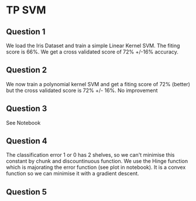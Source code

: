 # TP SVM

## Question 1
We load the Iris Dataset and train a simple Linear Kernel SVM.
The fiting score is 66%.
We get a cross validated score of 72% +/-16% accuracy.

## Question 2
We now train a polynomial kernel SVM and get a fiting score of 72% (better) but the  cross validated score is 72% +/- 16%. No improvement

## Question 3 
See Notebook

## Question 4
The classification error 1 or 0 has 2 shelves, so we can't minimise this constant by chunk and discountinuous function.
We use the Hinge function which is majorating the error function (see plot in notebook).
It is a convex function so we can minimise it with a gradient descent.

## Question 5

